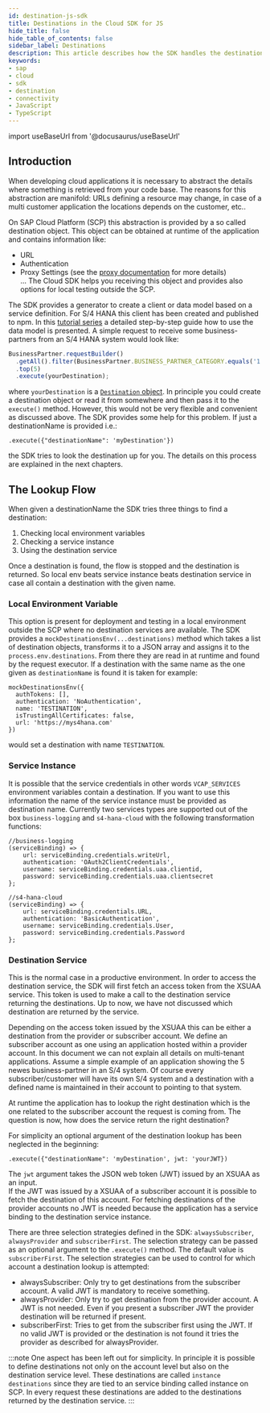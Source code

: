 ```yaml
---
id: destination-js-sdk
title: Destinations in the Cloud SDK for JS
hide_title: false
hide_table_of_contents: false
sidebar_label: Destinations
description: This article describes how the SDK handles the destination lookup and what the different options to configure destinations are.
keywords:
- sap
- cloud
- sdk
- destination
- connectivity
- JavaScript 
- TypeScript
---
```


import useBaseUrl from '@docusaurus/useBaseUrl'

## Introduction ##

When developing cloud applications it is necessary to abstract the details where something is retrieved from your code base.
The reasons for this abstraction are manifold: URLs defining a resource may change, in case of a multi customer application the locations depends on the customer, etc..

On SAP Cloud Platform (SCP) this abstraction is provided by a so called destination object. 
This object can be obtained at runtime of the application and contains information like:
- URL
- Authentication
- Proxy Settings (see the [proxy documentation](./proxy.md) for more details)   
...
The Cloud SDK helps you receiving this object and provides also options for local testing outside the SCP.

The SDK provides a generator to create a client or data model based on a service definition.
For S/4 HANA this client has been created and published to npm. 
In this [tutorial series](https://developers.sap.com/group.s4sdk-js-cloud-foundry.html) a detailed step-by-step guide how to use the data model is presented.
A simple request to receive some business-partners from an S/4 HANA system would look like:
```TypeScript
BusinessPartner.requestBuilder()
  .getAll().filter(BusinessPartner.BUSINESS_PARTNER_CATEGORY.equals('1'))
  .top(5)
  .execute(yourDestination);
```
where `yourDestination` is a [`Destination` object](https://sap.github.io/cloud-sdk/api/1.21.0/interfaces/sap_cloud_sdk_core.destination).
In principle you could create a destination object or read it from somewhere and then pass it to the `execute()` method.
However, this would not be very flexible and convenient as discussed above.
The SDK provides some help for this problem. 
If just a destinationName is provided i.e.:
```
.execute({"destinationName": 'myDestination'})
```
the SDK tries to look the destination up for you.
The details on this process are explained in the next chapters.

## The Lookup Flow ##

When given a destinationName the SDK tries three things to find a destination:
1. Checking local environment variables
2. Checking a service instance
3. Using the destination service

Once a destination is found, the flow is stopped and the destination is returned. 
So local env beats service instance beats destination service in case all contain a destination with the given name.

### Local Environment Variable ###

This option is present for deployment and testing in a local environment outside the SCP where no destination services are available.
The SDK provides a `mockDestinationsEnv(...destinations)` method which takes a list of destination objects, transforms it to a JSON array and assigns it to the `process.env.destinations`.
From there they are read in at runtime and found by the request executor.
If a destination with the same name as the one given as `destinationName` is found it is taken for example:
```
mockDestinationsEnv({
  authTokens: [],
  authentication: 'NoAuthentication',
  name: 'TESTINATION',
  isTrustingAllCertificates: false,
  url: 'https://mys4hana.com'
})
```
would set a destination with name `TESTINATION`.

### Service Instance ###

It is possible that the service credentials in other words `VCAP_SERVICES` environment variables contain a destination.
If you want to use this information the name of the service instance must be provided as destination name.
Currently two services types are supported out of the box `business-logging` and `s4-hana-cloud` with the following transformation functions:
```
//business-logging
(serviceBinding) => { 
    url: serviceBinding.credentials.writeUrl,
    authentication: 'OAuth2ClientCredentials',
    username: serviceBinding.credentials.uaa.clientid,
    password: serviceBinding.credentials.uaa.clientsecret
};

//s4-hana-cloud
(serviceBinding) => {
    url: serviceBinding.credentials.URL,
    authentication: 'BasicAuthentication',
    username: serviceBinding.credentials.User,
    password: serviceBinding.credentials.Password
};
```

### Destination Service ###

This is the normal case in a productive environment. 
In order to access the destination service, the SDK will first fetch an access token from the XSUAA service.
This token is used to make a call to the destination service returning the destinations.
Up to now, we have not discussed which destination are returned by the service.

Depending on the access token issued by the XSUAA this can be either a destination from the provider or subscriber account.
We define an subscriber account as one using an application hosted within a provider account. 
In this document we can not explain all details on multi-tenant applications.
Assume a simple example of an application showing the 5 newes business-partner in an S/4 system.
Of course every subscriber/customer will have its own S/4 system and a destination with a defined name is maintained in their account to pointing to that system.

At runtime the application has to lookup the right destination which is the one related to the subscriber account the request is coming from.
The question is now, how does the service return the right destination?

For simplicity an optional argument of the destination lookup has been neglected in the beginning:
```
.execute({"destinationName": 'myDestination', jwt: 'yourJWT})
```  
The `jwt` argument takes the JSON web token (JWT) issued by an XSUAA as an input.  
If the JWT was issued by a XSUAA of a subscriber account it is possible to fetch the destination of this account.
For fetching destinations of the provider accounts no JWT is needed because the application has a service binding to the destination service instance. 

There are three selection strategies defined in the SDK: `alwaysSubscriber`, `alwaysProvider` and `subscriberFirst`.
The selection strategy can be passed as an optional argument to the `.execute()` method. 
The default value is `subscriberFirst`.
The selection strategies can be used to control for which account a destination lookup is attempted:
- alwaysSubscriber: Only try to get destinations from the subscriber account.
A valid JWT is mandatory to receive something.
- alwaysProvider: Only try to get destination from the provider account.
A JWT is not needed. 
Even if you present a subscriber JWT the provider destination will be returned if present.
- subscriberFirst: Tries to get from the subscriber first using the JWT.
If no valid JWT is provided or the destination is not found it tries the provider as described for alwaysProvider.

:::note
One aspect has been left out for simplicity.
In principle it is possible to define destinations not only on the account level but also on the destination service level.
These destinations are called `instance destinations` since they are tied to an service binding called instance on SCP.
In every request these destinations are added to the destinations returned by the destination service.
:::

 
